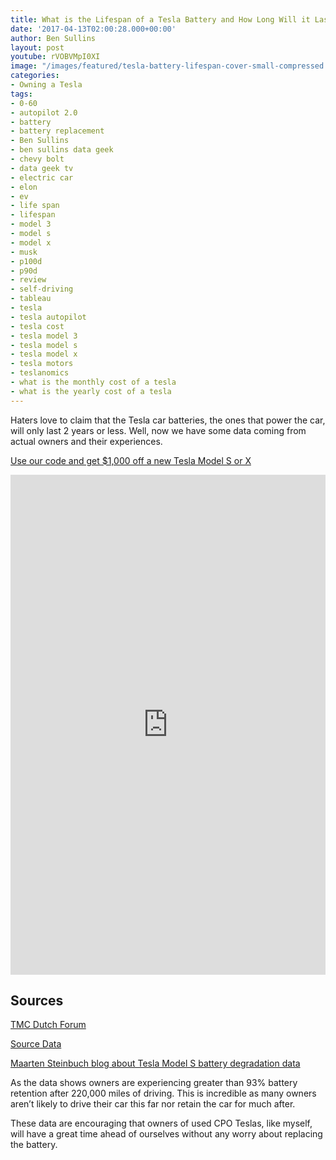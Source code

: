 ```yaml
---
title: What is the Lifespan of a Tesla Battery and How Long Will it Last?
date: '2017-04-13T02:00:28.000+00:00'
author: Ben Sullins
layout: post
youtube: rVOBVMpI0XI
image: "/images/featured/tesla-battery-lifespan-cover-small-compressed.jpg"
categories:
- Owning a Tesla
tags:
- 0-60
- autopilot 2.0
- battery
- battery replacement
- Ben Sullins
- ben sullins data geek
- chevy bolt
- data geek tv
- electric car
- elon
- ev
- life span
- lifespan
- model 3
- model s
- model x
- musk
- p100d
- p90d
- review
- self-driving
- tableau
- tesla
- tesla autopilot
- tesla cost
- tesla model 3
- tesla model s
- tesla model x
- tesla motors
- teslanomics
- what is the monthly cost of a tesla
- what is the yearly cost of a tesla
---
```

Haters love to claim that the Tesla car batteries, the ones that power the car, will only last 2 years or less. Well, now we have some data coming from actual owners and their experiences.

[Use our code and get $1,000 off a new Tesla Model S or X](https://teslanomics.co/td)

<iframe frameborder="0" marginheight="0" marginwidth="0" allowtransparency="true" class="tableauViz" style="display: block; width: 100%; height: 800; margin: 0px; padding: 0px; border: none;" width="100%" height="800" src="https://public.tableau.com/views/TeslaBatteryDegradation/viz?:embed=y&:display_count=yes?:embed=y&:showVizHome=no&:hoswidtt_url=https%3A%2F%2Fpublic.tableau.com%2F&:tabs=yes&:toolbar=yes&:animate_transition=yes&:display_static_image=no&:display_spinner=no&:display_overlay=yes&:display_count=yes"></iframe>

## Sources

[TMC Dutch Forum](https://teslamotorsclub.com/tmc/threads/maxrange.35978/)

[Source Data](https://docs.google.com/spreadsheets/d/t024bMoRiDPIDialGnuKPsg/edit#gid=1669966328)

<a href="https://steinbuch.wordpress.com/2015/01/24/tesla-model-s-battery-degradation-data/" target="_blank">Maarten Steinbuch blog about Tesla Model S battery degradation data</a>

As the data shows owners are experiencing greater than 93% battery retention after 220,000 miles of driving. This is incredible as many owners aren&#8217;t likely to drive their car this far nor retain the car for much after.

These data are encouraging that owners of used CPO Teslas, like myself, will have a great time ahead of ourselves without any worry about replacing the battery.
